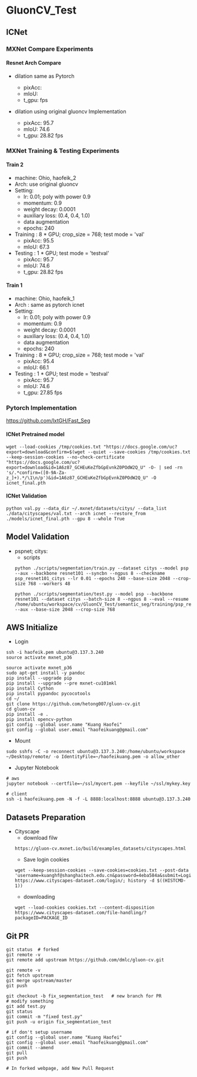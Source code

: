 # GluonCV_Test

## ICNet

### MXNet Compare Experiments

#### Resnet Arch Compare
- dilation same as Pytorch
  - pixAcc:
  - mIoU:
  - t_gpu:  fps

- dilation using original gluoncv Implementation
  - pixAcc: 95.7
  - mIoU: 74.6
  - t_gpu: 28.82 fps

### MXNet Training & Testing Experiments

#### Train 2
- machine: Ohio, haofeik_2
- Arch: use original gluoncv
- Setting:
  - lr: 0.01; poly with power 0.9
  - momentum: 0.9
  - weight decay: 0.0001
  - auxiliary loss: (0.4, 0.4, 1.0)
  - data augmentation
  - epochs: 240
- Training : 8 * GPU; crop_size = 768; test mode = 'val'
  - pixAcc: 95.5
  - mIoU: 67.3
- Testing : 1 * GPU; test mode = 'testval'
  - pixAcc: 95.7
  - mIoU: 74.6
  - t_gpu: 28.82 fps

#### Train 1
- machine: Ohio, haofeik_1
- Arch : same as pytorch icnet
- Setting:
  - lr: 0.01; poly with power 0.9
  - momentum: 0.9
  - weight decay: 0.0001
  - auxiliary loss: (0.4, 0.4, 1.0)
  - data augmentation
  - epochs: 240
- Training : 8 * GPU; crop_size = 768; test mode = 'val'
  - pixAcc: 95.4
  - mIoU: 66.1
- Testing : 1 * GPU; test mode = 'testval'
  - pixAcc: 95.7
  - mIoU: 74.6
  - t_gpu: 27.85 fps

### Pytorch Implementation
https://github.com/lxtGH/Fast_Seg

#### ICNet Pretrained model
```
wget --load-cookies /tmp/cookies.txt "https://docs.google.com/uc?export=download&confirm=$(wget --quiet --save-cookies /tmp/cookies.txt --keep-session-cookies --no-check-certificate "https://docs.google.com/uc?export=download&id=1A6z87_GCHEuKeZfbGpEvnkZ0POdW2Q_U" -O- | sed -rn 's/.*confirm=([0-9A-Za-z_]+).*/\1\n/p')&id=1A6z87_GCHEuKeZfbGpEvnkZ0POdW2Q_U" -O icnet_final.pth
```
#### ICNet Validation
```
python val.py --data_dir ~/.mxnet/datasets/citys/ --data_list ./data/cityscapes/val.txt --arch icnet --restore_from ./models/icnet_final.pth --gpu 8 --whole True
```

## Model Validation
- pspnet; citys:
  - scripts
  ```
  python ./scripts/segmentation/train.py --dataset citys --model psp --aux --backbone resnet101 --syncbn --ngpus 8 --checkname psp_resnet101_citys --lr 0.01 --epochs 240 --base-size 2048 --crop-size 768 --workers 48
  ```
  ```
  python ./scripts/segmentation/test.py --model psp --backbone resnet101 --dataset citys --batch-size 8 --ngpus 8 --eval --resume /home/ubuntu/workspace/cv/GluonCV_Test/semantic_seg/training/psp_resnet101_citys_/psp_resnet101_citys_model_best.params --aux --base-size 2048 --crop-size 768
  ```


## AWS Initialize
- Login
```
ssh -i haofeik.pem ubuntu@3.137.3.240
source activate mxnet_p36
```
```
source activate mxnet_p36
sudo apt-get install -y pandoc
pip install --upgrade pip
pip install --upgrade --pre mxnet-cu101mkl
pip install Cython
pip install pypandoc pycocotools
cd ~/
git clone https://github.com/hetong007/gluon-cv.git
cd gluon-cv
pip install -e .
pip install opencv-python
git config --global user.name "Kuang Haofei"
git config --global user.email "haofeikuang@gmail.com"
```

- Mount
```
sudo sshfs -C -o reconnect ubuntu@3.137.3.240:/home/ubuntu/workspace ~/Desktop/remote/ -o IdentityFile=~/haofeikuang.pem -o allow_other
```

- Jupyter Notebook
```
# aws
jupyter notebook --certfile=~/ssl/mycert.pem --keyfile ~/ssl/mykey.key
```
```
# client
ssh -i haofeikuang.pem -N -f -L 8888:localhost:8888 ubuntu@3.137.3.240
```

## Datasets Preparation
- Cityscape
  - download filw
  ```
  https://gluon-cv.mxnet.io/build/examples_datasets/cityscapes.html
  ```
  - Save login cookies
  ```
  wget --keep-session-cookies --save-cookies=cookies.txt --post-data 'username=kuanghf@shanghaitech.edu.cn&password=4eba584a&submit=Login' https://www.cityscapes-dataset.com/login/; history -d $((HISTCMD-1))
  ```
  - downloading
  ```
  wget --load-cookies cookies.txt --content-disposition https://www.cityscapes-dataset.com/file-handling/?packageID=PACKAGE_ID
  ```

## Git PR
```
git status  # forked
git remote -v
git remote add upstream https://github.com/dmlc/gluon-cv.git

git remote -v
git fetch upstream
git merge upstream/master
git push

git checkout -b fix_segmentation_test   # new branch for PR
# modify something
git add test.py
git status
git commit -m "fixed test.py"
git push -u origin fix_segmentation_test

# if don't setup username
git config --global user.name "Kuang Haofei"
git config --global user.email "haofeikuang@gmail.com"
git commit --amend
git pull
git push

# In forked webpage, add New Pull Request
```
